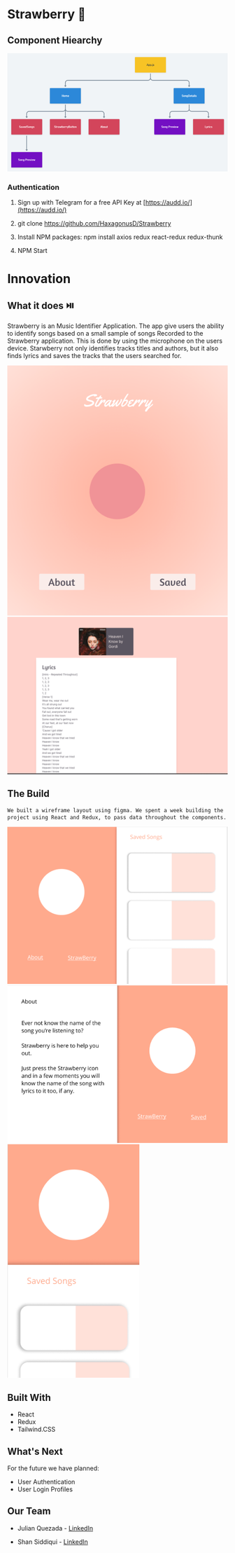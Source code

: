 <!-- # Music Speech Lyric finder Go

### Ever have trouble finding that song that's in your head? Well Music Speech lyric finder go is your solution

### Just use your voice to find the lyrics of the song you're thinking about and music speech lyric finder go will help you out

## Tech used

> - MusicMatch API
> - Alan.ai  -->

# Strawberry 🍓

## Component Hiearchy

  <img src="./Images/hiearchy.png" style="max-width:100%">

<!-- ABOUT THE PROJECT -->

### Authentication

1. Sign up with Telegram for a free API Key at [https://audd.io/](https://audd.io/)

2. git clone https://github.com/HaxagonusD/Strawberry

3. Install NPM packages:
   npm install
   axios
   redux
   react-redux
   redux-thunk

4. NPM Start

# Innovation

## What it does ⏯️

   <p> Strawberry is an Music Identifier Application. The app give users the
    ability to identify songs based on a small sample of songs Recorded to  the Strawberry application. This is done by using the microphone on the
    users device. Starwberry not only identifies tracks titles and authors, but it also finds lyrics and saves the tracks that the users searched for.</p>

<img src ="./Images/Final1.png" style="max-width:100%">

<img src ="./Images/lyrics.png" style="max-width:100%">

## The Build

    We built a wireframe layout using figma. We spent a week building the project using React and Redux, to pass data throughout the components.

<img src= "./Images/Figma2.png">
<img src= "./Images/FigmaAbout.png">
<img src= "./Images/Figmaphone.png" style="max-width:60%">

## Built With

 <ul>
<li>React</li>
<li>Redux</li>
<li>Tailwind.CSS</li>
</ul>

## What's Next

For the future we have planned: <br>

  <ul>
  <li>User Authentication</li>
  <li>User Login Profiles</li>
  </ul>

## Our Team

- Julian Quezada - [LinkedIn](https://www.linkedin.com/in/julian-q-379184ba/)

- Shan Siddiqui - [LinkedIn](www.linkedin.com/in/ssiddiqui007)

